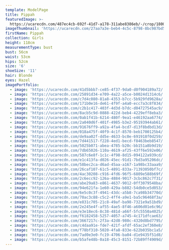 ```yaml
---
template: ModelPage
title: Pippah
featuredImage: >-
  https://ucarecdn.com/487ec4cb-692f-41d7-a178-311abe8386eb/-/crop/1800x1127/0,0/-/preview/
imageThumbnail: 'https://ucarecdn.com/27aa7a3e-beb4-4c5c-8798-8bc987bd5008/'
firstName: Pippah
collection: Girls
height: 118cm
measurementType: bust
bust: 56cm
waist: 53cm
hips: 52cm
size: '6'
shoeSize: '11'
hair: Blonde
eyes: Hazel
imagePortfolio:
  - image: 'https://ucarecdn.com/41d5bbb7-ce85-4f37-9da0-d0f904189a72/'
  - image: 'https://ucarecdn.com/25891d34-e709-4a22-a5ce-b0024d1314c6/'
  - image: 'https://ucarecdn.com/c7d4c080-81a8-4353-b7cc-5b929fd9628a/'
  - image: 'https://ucarecdn.com/171b0e16-de61-4f9f-a4a0-ecc7a3c8f834/'
  - image: 'https://ucarecdn.com/c2b1c417-403f-4d3d-b7dc-d04727545ac9/'
  - image: 'https://ucarecdn.com/8acb5c9d-0888-422d-beb4-4229eff8eba3/'
  - image: 'https://ucarecdn.com/0ab1f41b-6214-480f-9ea1-e46192aa6774/'
  - image: 'https://ucarecdn.com/2a040d6f-401f-4985-b3e2-95193944ab61/'
  - image: 'https://ucarecdn.com/91676ff9-a92a-4fa4-bcd7-d13f8bdbd13d/'
  - image: 'https://ucarecdn.com/018a475f-40f9-4c1f-8570-beb1700125b4/'
  - image: 'https://ucarecdn.com/de9aa02f-dd5e-4633-bc0e-691918f0d259/'
  - image: 'https://ucarecdn.com/7d441517-f228-4ed1-becd-f8463beb8547/'
  - image: 'https://ucarecdn.com/5025b071-abea-4785-b20c-bb151a8b9d19/'
  - image: 'https://ucarecdn.com/7db65026-110a-4619-af25-43ff6e592e06/'
  - image: 'https://ucarecdn.com/587c6e8f-1c1c-4f98-8d15-094122a939cd/'
  - image: 'https://ucarecdn.com/e1c413fa-d026-45ec-91d1-7bd3a95206dc/'
  - image: 'https://ucarecdn.com/58bec2ca-d6ad-45aa-a167-1a98bc33aaa9/'
  - image: 'https://ucarecdn.com/26caf107-61c5-4891-833a-71393050bf7c/'
  - image: 'https://ucarecdn.com/4ac30208-c916-4fd6-96f5-6809e588b69f/'
  - image: 'https://ucarecdn.com/2c6ecc92-126a-4884-9017-3cbc862c7f31/'
  - image: 'https://ucarecdn.com/abe29a83-e861-4637-9012-0ff3079548ba/'
  - image: 'https://ucarecdn.com/94e621fa-1e60-429a-b882-54db0ce5d053/'
  - image: 'https://ucarecdn.com/6e5c0c3f-4941-43dc-a5b8-7ca98b34770d/'
  - image: 'https://ucarecdn.com/70ac3c88-c5c2-4ff4-a9e1-ba5c96468f3a/'
  - image: 'https://ucarecdn.com/e831c705-21c8-49af-ba98-7321e9a51bd9/'
  - image: 'https://ucarecdn.com/2e245e4f-af55-4ae5-8f46-a606d01e6c96/'
  - image: 'https://ucarecdn.com/e3e18ec6-8c38-481d-a66f-5fc5550a4025/'
  - image: 'https://ucarecdn.com/f6182458-5257-4057-a745-4c171dfcae63/'
  - image: 'https://ucarecdn.com/3667217c-2f3a-42d8-980c-4320d8bd7795/'
  - image: 'https://ucarecdn.com/c4daa91e-fde7-421f-afdf-65ac2ef360e8/'
  - image: 'https://ucarecdn.com/f78bf310-5020-4fa8-833e-622b035bc1a5/'
  - image: 'https://ucarecdn.com/7ad0e3e0-fc19-4706-ba04-d1e9435f51d8/'
  - image: 'https://ucarecdn.com/b5afe48b-0a18-45c3-8151-72b89ff4909d/'
---
```


